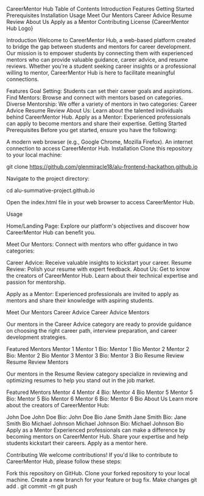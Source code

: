 CareerMentor Hub
Table of Contents
Introduction
Features
Getting Started
Prerequisites
Installation
Usage
Meet Our Mentors
Career Advice
Resume Review
About Us
Apply as a Mentor
Contributing
License
{CareerMentor Hub Logo}

Introduction
Welcome to CareerMentor Hub, a web-based platform created to bridge the gap between students and mentors for career development. Our mission is to empower students by connecting them with experienced mentors who can provide valuable guidance, career advice, and resume reviews. Whether you're a student seeking career insights or a professional willing to mentor, CareerMentor Hub is here to facilitate meaningful connections.

Features
Goal Setting: Students can set their career goals and aspirations.
Find Mentors: Browse and connect with mentors based on categories.
Diverse Mentorship: We offer a variety of mentors in two categories:
Career Advice
Resume Review
About Us: Learn about the talented individuals behind CareerMentor Hub.
Apply as a Mentor: Experienced professionals can apply to become mentors and share their expertise.
Getting Started
Prerequisites
Before you get started, ensure you have the following:

A modern web browser (e.g., Google Chrome, Mozilla Firefox).
An internet connection to access CareerMentor Hub.
Installation
Clone this repository to your local machine:


git clone https://github.com/glenmiracle18/alu-frontend-hackathon.github.io

Navigate to the project directory:

cd alu-summative-project.github.io

Open the index.html file in your web browser to access CareerMentor Hub.

Usage

Home/Landing Page: Explore our platform's objectives and discover how CareerMentor Hub can benefit you.

Meet Our Mentors: Connect with mentors who offer guidance in two categories:

Career Advice: Receive valuable insights to kickstart your career.
Resume Review: Polish your resume with expert feedback.
About Us: Get to know the creators of CareerMentor Hub. Learn about their technical expertise and passion for mentorship.

Apply as a Mentor: Experienced professionals are invited to apply as mentors and share their knowledge with aspiring students.

Meet Our Mentors
Career Advice
Career Advice Mentors

Our mentors in the Career Advice category are ready to provide guidance on choosing the right career path, interview preparation, and career development strategies.

Featured Mentors
Mentor 1
Mentor 1
Bio: Mentor 1 Bio
Mentor 2
Mentor 2
Bio: Mentor 2 Bio
Mentor 3
Mentor 3
Bio: Mentor 3 Bio
Resume Review
Resume Review Mentors

Our mentors in the Resume Review category specialize in reviewing and optimizing resumes to help you stand out in the job market.

Featured Mentors
Mentor 4
Mentor 4
Bio: Mentor 4 Bio
Mentor 5
Mentor 5
Bio: Mentor 5 Bio
Mentor 6
Mentor 6
Bio: Mentor 6 Bio
About Us
Learn more about the creators of CareerMentor Hub:

John Doe
John Doe
Bio: John Doe Bio
Jane Smith
Jane Smith
Bio: Jane Smith Bio
Michael Johnson
Michael Johnson
Bio: Michael Johnson Bio
Apply as a Mentor
Experienced professionals can make a difference by becoming mentors on CareerMentor Hub. Share your expertise and help students kickstart their careers. Apply as a mentor here.

Contributing
We welcome contributions! If you'd like to contribute to CareerMentor Hub, please follow these steps:

Fork this repository on GitHub.
Clone your forked repository to your local machine.
Create a new branch for your feature or bug fix.
Make changes
git add .
git commit -m 
git push
